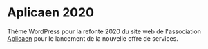 # Aplicaen 2020

Thème WordPress pour la refonte 2020 du site web de l'association [Aplicaen](http://www.aplicaen.fr/) pour le lancement de la nouvelle offre de services.
